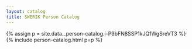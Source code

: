 ```yaml
---
layout: catalog
title: SWERIK Person Catalog
---
```

{% assign p = site.data._person-catalog.i-P9bFN8SSP1kJQ1WgSreVT3 %}
{% include person-catalog.html p=p %}

